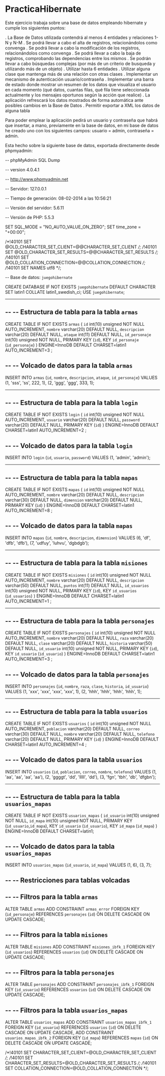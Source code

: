 PracticaHibernate
=================

Este ejercicio trabaja sobre una base de datos empleando hibernate y cumple los siguientes puntos:

  . La Base de Datos utilizada contendrá al menos 4 entidades y relaciones 1-N y N-M
  . Se podrá llevar a cabo el alta de registros, relacionándolos como convenga
  . Se podrá llevar a cabo la modificación de los registros, relacionándolos como convenga
  . Se podrá llevar a cabo la baja de registros, comprobando las dependencias entre los mismos
  . Se podrán llevar a cabo búsquedas complejas (por más de un criterio de busqueda y utilizando
    más de un objeto) 
  . Utilizar hasta 6 entidades
  . Utilizar alguna clase que mantenga más de una relación con otras clases
  . Implementar un mecanismo de autenticación usuario/contraseña
  . Implementar una barra de estado donde mostrar un resumen de los datos que visualiza el usuario
    en cada momento (qué datos, cuantas filas, qué fila tiene seleccionada actualmente y los mensajes
    oportunos según la acción que realice)
  . La aplicación refrescará los datos mostrados de forma automática ante posibles cambios en la
    Base de Datos
  . Permitir exportar a XML los datos de alguna tabla


Para poder emplear la aplicación pedirá un usuario y contraseña que habrá que insertar, a mano, previamente en la base de datos, en mi base de datos he creado uno con los siguientes campos: usuario = admin, contraseña = admin.



Esta hecho sobre la siguiente base de datos, exportada directamente desde phpmyadmin:

  -- phpMyAdmin SQL Dump
  
  -- version 4.0.4.1
  
  -- http://www.phpmyadmin.net
  
  -- Servidor: 127.0.0.1
  
  -- Tiempo de generación: 08-02-2014 a las 10:56:21
  
  -- Versión del servidor: 5.6.11
  
  -- Versión de PHP: 5.5.3
  
  SET SQL_MODE = "NO_AUTO_VALUE_ON_ZERO";
  SET time_zone = "+00:00";
  
  
  /*!40101 SET @OLD_CHARACTER_SET_CLIENT=@@CHARACTER_SET_CLIENT */;
  /*!40101 SET @OLD_CHARACTER_SET_RESULTS=@@CHARACTER_SET_RESULTS */;
  /*!40101 SET @OLD_COLLATION_CONNECTION=@@COLLATION_CONNECTION */;
  /*!40101 SET NAMES utf8 */;
  
  -- Base de datos: `juegohibernate`
  
  CREATE DATABASE IF NOT EXISTS `juegohibernate` DEFAULT CHARACTER SET latin1 COLLATE latin1_swedish_ci;
  USE `juegohibernate`;
  
  -- --------------------------------------------------------
  
  --
  -- Estructura de tabla para la tabla `armas`
  --
  
  CREATE TABLE IF NOT EXISTS `armas` (
    `id` int(10) unsigned NOT NULL AUTO_INCREMENT,
    `nombre` varchar(20) DEFAULT NULL,
    `descripcion` varchar(20) DEFAULT NULL,
    `ataque` int(11) DEFAULT NULL,
    `id_personaje` int(10) unsigned NOT NULL,
    PRIMARY KEY (`id`),
    KEY `id_personaje` (`id_personaje`)
  ) ENGINE=InnoDB  DEFAULT CHARSET=latin1 AUTO_INCREMENT=3 ;
  
  --
  -- Volcado de datos para la tabla `armas`
  --
  
  INSERT INTO `armas` (`id`, `nombre`, `descripcion`, `ataque`, `id_personaje`) VALUES
  (1, 'sss', 'ss', 222, 1),
  (2, 'ggg', 'ggg', 333, 1);
  
  -- --------------------------------------------------------
  
  --
  -- Estructura de tabla para la tabla `login`
  --
  
  CREATE TABLE IF NOT EXISTS `login` (
    `id` int(10) unsigned NOT NULL AUTO_INCREMENT,
    `usuario` varchar(20) DEFAULT NULL,
    `password` varchar(20) DEFAULT NULL,
    PRIMARY KEY (`id`)
  ) ENGINE=InnoDB  DEFAULT CHARSET=latin1 AUTO_INCREMENT=2 ;
  
  --
  -- Volcado de datos para la tabla `login`
  --
  
  INSERT INTO `login` (`id`, `usuario`, `password`) VALUES
  (1, 'admin', 'admin');
  
  -- --------------------------------------------------------
  
  --
  -- Estructura de tabla para la tabla `mapas`
  --
  
  CREATE TABLE IF NOT EXISTS `mapas` (
    `id` int(10) unsigned NOT NULL AUTO_INCREMENT,
    `nombre` varchar(20) DEFAULT NULL,
    `descripcion` varchar(30) DEFAULT NULL,
    `dimension` varchar(20) DEFAULT NULL,
    PRIMARY KEY (`id`)
  ) ENGINE=InnoDB  DEFAULT CHARSET=latin1 AUTO_INCREMENT=8 ;
  
  --
  -- Volcado de datos para la tabla `mapas`
  --
  
  INSERT INTO `mapas` (`id`, `nombre`, `descripcion`, `dimension`) VALUES
  (6, 'df', 'dfb', 'dfb'),
  (7, 'udfuy', 'luhvu', 'dgbdgb');
  
  -- --------------------------------------------------------
  
  --
  -- Estructura de tabla para la tabla `misiones`
  --
  
  CREATE TABLE IF NOT EXISTS `misiones` (
    `id` int(10) unsigned NOT NULL AUTO_INCREMENT,
    `nombre` varchar(20) DEFAULT NULL,
    `descripcion` varchar(50) DEFAULT NULL,
    `puntos` int(11) DEFAULT NULL,
    `id_usuarios` int(10) unsigned NOT NULL,
    PRIMARY KEY (`id`),
    KEY `id_usuarios` (`id_usuarios`)
  ) ENGINE=InnoDB DEFAULT CHARSET=latin1 AUTO_INCREMENT=1 ;
  
  -- --------------------------------------------------------
  
  --
  -- Estructura de tabla para la tabla `personajes`
  --
  
  CREATE TABLE IF NOT EXISTS `personajes` (
    `id` int(10) unsigned NOT NULL AUTO_INCREMENT,
    `nombre` varchar(20) DEFAULT NULL,
    `raza` varchar(20) DEFAULT NULL,
    `clase` varchar(20) DEFAULT NULL,
    `historia` varchar(50) DEFAULT NULL,
    `id_usuario` int(10) unsigned NOT NULL,
    PRIMARY KEY (`id`),
    KEY `id_usuario` (`id_usuario`)
  ) ENGINE=InnoDB  DEFAULT CHARSET=latin1 AUTO_INCREMENT=3 ;
  
  --
  -- Volcado de datos para la tabla `personajes`
  --
  
  INSERT INTO `personajes` (`id`, `nombre`, `raza`, `clase`, `historia`, `id_usuario`) VALUES
  (1, 'xxx', 'xxx', 'xxx', 'xxx', 1),
  (2, 'hhh', 'hhh', 'hhh', 'hhh', 1);
  
  -- --------------------------------------------------------
  
  --
  -- Estructura de tabla para la tabla `usuarios`
  --
  
  CREATE TABLE IF NOT EXISTS `usuarios` (
    `id` int(10) unsigned NOT NULL AUTO_INCREMENT,
    `poblacion` varchar(20) DEFAULT NULL,
    `correo` varchar(30) DEFAULT NULL,
    `nombre` varchar(20) DEFAULT NULL,
    `telefono` varchar(20) DEFAULT NULL,
    PRIMARY KEY (`id`)
  ) ENGINE=InnoDB  DEFAULT CHARSET=latin1 AUTO_INCREMENT=4 ;
  
  --
  -- Volcado de datos para la tabla `usuarios`
  --
  
  INSERT INTO `usuarios` (`id`, `poblacion`, `correo`, `nombre`, `telefono`) VALUES
  (1, 'aa', 'aa', 'aa', 'aa'),
  (2, 'ggggt', 'dd', 'lllll', 'dd'),
  (3, 'fgn', 'tbh', 'db', 'dfgbn');
  
  -- --------------------------------------------------------
  
  --
  -- Estructura de tabla para la tabla `usuarios_mapas`
  --
  
  CREATE TABLE IF NOT EXISTS `usuarios_mapas` (
    `id_usuario` int(10) unsigned NOT NULL,
    `id_mapa` int(10) unsigned NOT NULL,
    PRIMARY KEY (`id_usuario`,`id_mapa`),
    KEY `id_usuario` (`id_usuario`),
    KEY `id_mapa` (`id_mapa`)
  ) ENGINE=InnoDB DEFAULT CHARSET=latin1;
  
  --
  -- Volcado de datos para la tabla `usuarios_mapas`
  --
  
  INSERT INTO `usuarios_mapas` (`id_usuario`, `id_mapa`) VALUES
  (1, 6),
  (3, 7);
  
  --
  -- Restricciones para tablas volcadas
  --
  
  --
  -- Filtros para la tabla `armas`
  --
  ALTER TABLE `armas`
    ADD CONSTRAINT `armas_error` FOREIGN KEY (`id_personaje`) REFERENCES `personajes` (`id`) ON DELETE CASCADE ON UPDATE     CASCADE;
  
  --
  -- Filtros para la tabla `misiones`
  --
  ALTER TABLE `misiones`
    ADD CONSTRAINT `misiones_ibfk_1` FOREIGN KEY (`id_usuarios`) REFERENCES `usuarios` (`id`) ON DELETE CASCADE ON          UPDATE CASCADE;
  
  --
  -- Filtros para la tabla `personajes`
  --
  ALTER TABLE `personajes`
    ADD CONSTRAINT `personajes_ibfk_1` FOREIGN KEY (`id_usuario`) REFERENCES `usuarios` (`id`) ON DELETE CASCADE ON         UPDATE CASCADE;
  
  --
  -- Filtros para la tabla `usuarios_mapas`
  --
  ALTER TABLE `usuarios_mapas`
    ADD CONSTRAINT `usuarios_mapas_ibfk_1` FOREIGN KEY (`id_usuario`) REFERENCES `usuarios` (`id`) ON DELETE CASCADE ON     UPDATE CASCADE,
    ADD CONSTRAINT `usuarios_mapas_ibfk_2` FOREIGN KEY (`id_mapa`) REFERENCES `mapas` (`id`) ON DELETE CASCADE ON UPDATE     CASCADE;
  
  /*!40101 SET CHARACTER_SET_CLIENT=@OLD_CHARACTER_SET_CLIENT */;
  /*!40101 SET CHARACTER_SET_RESULTS=@OLD_CHARACTER_SET_RESULTS */;
  /*!40101 SET COLLATION_CONNECTION=@OLD_COLLATION_CONNECTION */;

